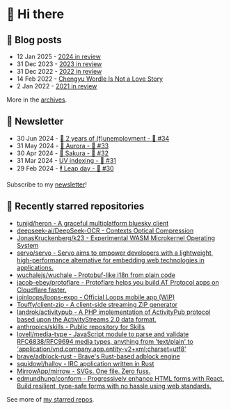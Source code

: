 # 👋 Hi there

## 📝 Blog posts

<!-- feed start -->
- 12 Jan 2025 - [2024 in review](https://cheeaun.com/blog/2025/01/2024-in-review/)
- 31 Dec 2023 - [2023 in review](https://cheeaun.com/blog/2023/12/2023-in-review/)
- 31 Dec 2022 - [2022 in review](https://cheeaun.com/blog/2022/12/2022-in-review/)
- 14 Feb 2022 - [Chengyu Wordle Is Not a Love Story](https://cheeaun.com/blog/2022/02/chengyu-wordle-is-not-a-love-story/)
- 2 Jan 2022 - [2021 in review](https://cheeaun.com/blog/2022/01/2021-in-review/)
<!-- feed end -->

More in the [archives](https://cheeaun.com/blog/archives/).

## 📰 Newsletter

<!-- newsletter start -->
- 30 Jun 2024 - [🎂 2 years of (f)unemployment - 🥫 #34](https://cheeaun.substack.com/p/2-years-of-funemployment-34)
- 31 May 2024 - [🌌 Aurora - 🥫 #33](https://cheeaun.substack.com/p/aurora-33)
- 30 Apr 2024 - [🌸 Sakura - 🥫 #32](https://cheeaun.substack.com/p/sakura-32)
- 31 Mar 2024 - [UV indexing - 🥫 #31](https://cheeaun.substack.com/p/uv-indexing-31)
- 29 Feb 2024 - [🕴️ Leap day - 🥫 #30](https://cheeaun.substack.com/p/leap-day-30)
<!-- newsletter end -->

Subscribe to my [newsletter](https://cheeaun.substack.com/)!

## 🌟 Recently starred repositories

<!-- starred repos start -->
- [tunjid/heron - A graceful multiplatform bluesky client](https://github.com/tunjid/heron)
- [deepseek-ai/DeepSeek-OCR - Contexts Optical Compression](https://github.com/deepseek-ai/DeepSeek-OCR)
- [JonasKruckenberg/k23 - Experimental WASM Microkernel Operating System](https://github.com/JonasKruckenberg/k23)
- [servo/servo - Servo aims to empower developers with a lightweight, high-performance alternative for embedding web technologies in applications.](https://github.com/servo/servo)
- [wuchalejs/wuchale - Protobuf-like i18n from plain code](https://github.com/wuchalejs/wuchale)
- [jacob-ebey/protoflare - Protoflare helps you build AT Protocol apps on Cloudflare faster.](https://github.com/jacob-ebey/protoflare)
- [joinloops/loops-expo - Official Loops mobile app (WIP)](https://github.com/joinloops/loops-expo)
- [Touffy/client-zip - A client-side streaming ZIP generator](https://github.com/Touffy/client-zip)
- [landrok/activitypub - A PHP implementation of ActivityPub protocol based upon the ActivityStreams 2.0 data format.](https://github.com/landrok/activitypub)
- [anthropics/skills - Public repository for Skills](https://github.com/anthropics/skills)
- [lovell/media-type - JavaScript module to parse and validate RFC6838/RFC9694 media types, anything from 'text/plain' to 'application/vnd.company.app.entity-v2+xml;charset=utf8'](https://github.com/lovell/media-type)
- [brave/adblock-rust - Brave's Rust-based adblock engine](https://github.com/brave/adblock-rust)
- [squidowl/halloy - IRC application written in Rust](https://github.com/squidowl/halloy)
- [MirrowApp/mirrow - SVGs. One file. Zero fuss. ](https://github.com/MirrowApp/mirrow)
- [edmundhung/conform - Progressively enhance HTML forms with React. Build resilient, type-safe forms with no hassle using web standards.](https://github.com/edmundhung/conform)
<!-- starred repos end -->

See more of [my starred repos](https://github.com/stars/cheeaun/).

